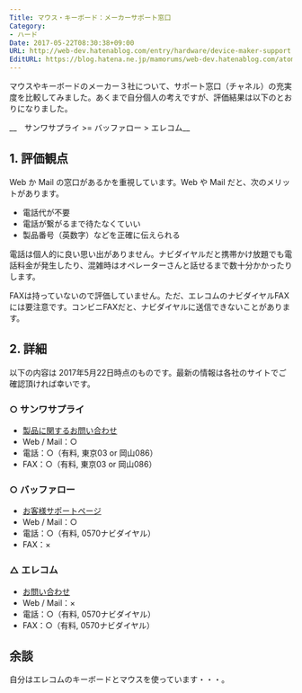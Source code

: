 ```yaml
---
Title: マウス・キーボード：メーカーサポート窓口
Category:
- ハード
Date: 2017-05-22T08:30:38+09:00
URL: http://web-dev.hatenablog.com/entry/hardware/device-maker-support
EditURL: https://blog.hatena.ne.jp/mamorums/web-dev.hatenablog.com/atom/entry/10328749687250916541
---
```


マウスやキーボードのメーカー３社について、サポート窓口（チャネル）の充実度を比較してみました。あくまで自分個人の考えですが、評価結果は以下のとおりになりました。

__　サンワサプライ >= バッファロー  > エレコム__


## 1. 評価観点
Web か Mail の窓口があるかを重視しています。Web や Mail だと、次のメリットがあります。

- 電話代が不要
- 電話が繋がるまで待たなくていい
- 製品番号（英数字）などを正確に伝えられる

電話は個人的に良い思い出がありません。ナビダイヤルだと携帯かけ放題でも電話料金が発生したり、混雑時はオペレーターさんと話せるまで数十分かかったりします。

FAXは持っていないので評価していません。ただ、エレコムのナビダイヤルFAXには要注意です。コンビニFAXだと、ナビダイヤルに送信できないことがあります。


## 2. 詳細
以下の内容は 2017年5月22日時点のものです。最新の情報は各社のサイトでご確認頂ければ幸いです。


### ○ サンワサプライ
- [製品に関するお問い合わせ](https://www.sanwa.co.jp/support/support_regi/support_syohin.html)
- Web / Mail：○
- 電話：○（有料, 東京03 or 岡山086）
- FAX：○（有料, 東京03 or 岡山086）


### ○ バッファロー
- [お客様サポートページ](http://buffalo.jp/support_s/)
- Web / Mail：○
- 電話：○（有料, 0570ナビダイヤル）
- FAX：×


### △ エレコム
- [お問い合わせ](http://www.elecom.co.jp/support/access/)
- Web / Mail：×
- 電話：○（有料, 0570ナビダイヤル）
- FAX：○（有料, 0570ナビダイヤル）


## 余談
自分はエレコムのキーボードとマウスを使っています・・・。
